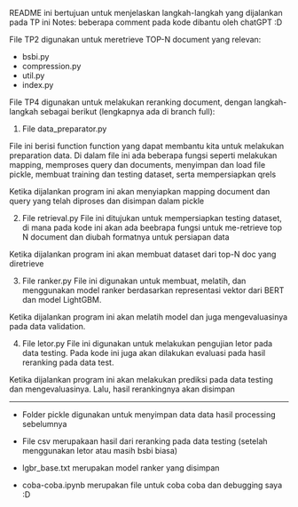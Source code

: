 README ini bertujuan untuk menjelaskan langkah-langkah yang dijalankan pada TP ini
Notes: beberapa comment pada kode dibantu oleh chatGPT :D


File TP2 digunakan untuk meretrieve TOP-N document yang relevan:
- bsbi.py
- compression.py
- util.py
- index.py

File TP4 digunakan untuk melakukan reranking document, 
dengan langkah-langkah sebagai berikut (lengkapnya ada di branch full):

1. File data_preparator.py

File ini berisi function function yang dapat membantu kita untuk melakukan 
preparation data. Di dalam file ini ada beberapa fungsi seperti melakukan
mapping, memproses query dan documents, menyimpan dan load file pickle, 
membuat training dan testing dataset, serta mempersiapkan qrels

Ketika dijalankan program ini akan menyiapkan mapping document dan query
yang telah diproses dan disimpan dalam pickle

2. File retrieval.py
File ini ditujukan untuk mempersiapkan testing dataset, di mana pada kode ini
akan ada beebrapa fungsi untuk me-retrieve top N document dan diubah formatnya
untuk persiapan data

Ketika dijalankan program ini akan membuat dataset dari top-N doc yang diretrieve

3. File ranker.py
File ini digunakan untuk membuat, melatih, dan menggunakan model ranker 
berdasarkan representasi vektor dari BERT dan model LightGBM.

Ketika dijalankan program ini akan melatih model dan juga mengevaluasinya pada
data validation.

4. File letor.py
File ini digunakan untuk melakukan pengujian letor pada data testing. Pada kode
ini juga akan dilakukan evaluasi pada hasil reranking pada data test.

Ketika dijalankan program ini akan melakukan prediksi pada data testing dan
mengevaluasinya. Lalu, hasil rerankingnya akan disimpan

-------------------------------------------------------------------
* Folder pickle digunakan untuk menyimpan data data hasil processing sebelumnya
* File csv merupakaan hasil dari reranking pada data testing 
  (setelah menggunakan letor atau masih bsbi biasa)
* lgbr_base.txt merupakan model ranker yang disimpan

* coba-coba.ipynb merupakan file untuk coba coba dan debugging saya :D
